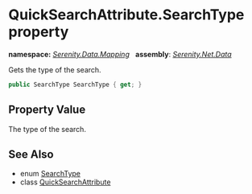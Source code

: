 # QuickSearchAttribute.SearchType property
**namespace:** *[Serenity.Data.Mapping](../../README.md#serenity.data.mapping-namespace)*   **assembly**: *[Serenity.Net.Data](../../README.md)*

Gets the type of the search.

```csharp
public SearchType SearchType { get; }
```

## Property Value

The type of the search.

## See Also

* enum [SearchType](../SearchType.md)
* class [QuickSearchAttribute](../QuickSearchAttribute.md)